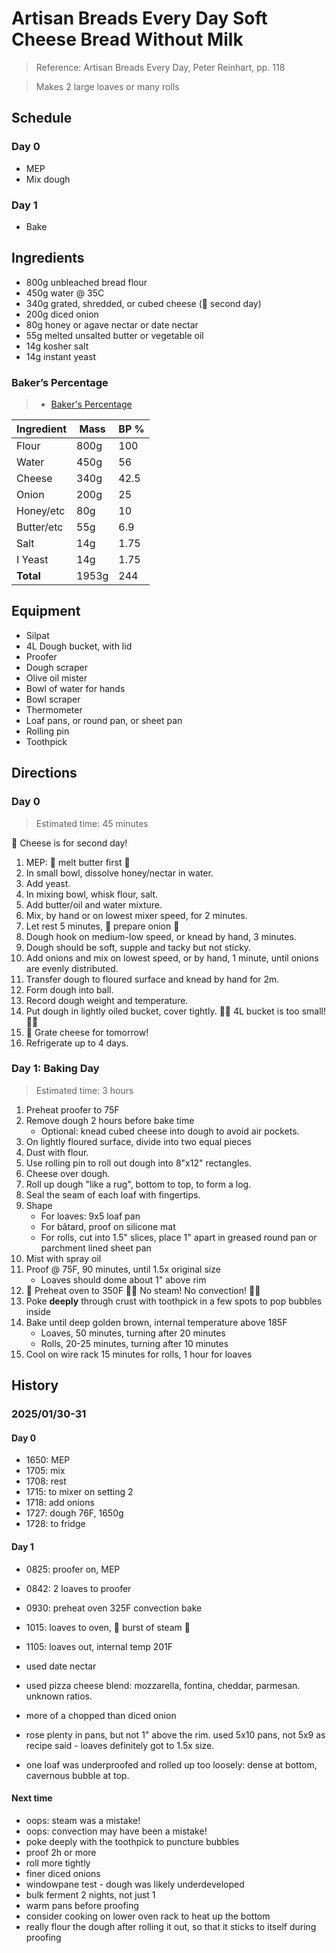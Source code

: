 # Artisan Breads Every Day Soft Cheese Bread Without Milk

> Reference: Artisan Breads Every Day, Peter Reinhart, pp. 118

> Makes 2 large loaves or many rolls


## Schedule

### Day 0

- MEP
- Mix dough

### Day 1

- Bake

## Ingredients

- 800g unbleached bread flour
- 450g water @ 35C
- 340g grated, shredded, or cubed cheese (🚨 second day)
- 200g diced onion
- 80g honey or agave nectar or date nectar
- 55g melted unsalted butter or vegetable oil
- 14g kosher salt
- 14g instant yeast

### Baker’s Percentage

> - [Baker's Percentage](https://www.kingarthurbaking.com/pro/reference/bakers-percentage)

| Ingredient | Mass    | BP %  |
| ---------- | ------- | ----- |
| Flour      | 800g    | 100   |
| Water      | 450g    | 56    |
| Cheese     | 340g    | 42.5  |
| Onion      | 200g    | 25    |
| Honey/etc  | 80g     | 10    |
| Butter/etc | 55g     | 6.9   |
| Salt       | 14g     | 1.75  |
| I Yeast    | 14g     | 1.75  |
| **Total**  | 1953g   | 244   |

## Equipment

- Silpat
- 4L Dough bucket, with lid
- Proofer
- Dough scraper
- Olive oil mister
- Bowl of water for hands
- Bowl scraper
- Thermometer
- Loaf pans, or round pan, or sheet pan
- Rolling pin
- Toothpick

## Directions

### Day 0

> Estimated time: 45 minutes

🚨 Cheese is for second day!

1. MEP: 🚨 melt butter first 🚨
2. In small bowl, dissolve honey/nectar in water.
3. Add yeast.
4. In mixing bowl, whisk flour, salt.
5. Add butter/oil and water mixture.
6. Mix, by hand or on lowest mixer speed, for 2 minutes.
7. Let rest 5 minutes, 🚨 prepare onion 🚨
8. Dough hook on medium-low speed, or knead by hand, 3 minutes.
9. Dough should be soft, supple and tacky but not sticky.
10. Add onions and mix on lowest speed, or by hand, 1 minute, until onions are evenly distributed.
11. Transfer dough to floured surface and knead by hand for 2m.
12. Form dough into ball.
13. Record dough weight and temperature.
14. Put dough in lightly oiled bucket, cover tightly. 🚨🚨 4L bucket is too small! 🚨🚨
15. 🚨 Grate cheese for tomorrow! 
16. Refrigerate up to 4 days.

### Day 1: Baking Day

> Estimated time: 3 hours

1. Preheat proofer to 75F
2. Remove dough 2 hours before bake time
    - Optional: knead cubed cheese into dough to avoid air pockets.
3. On lightly floured surface, divide into two equal pieces
4. Dust with flour.
5. Use rolling pin to roll out dough into 8"x12" rectangles. 
6. Cheese over dough.
7. Roll up dough "like a rug", bottom to top, to form a log.
8. Seal the seam of each loaf with fingertips.
9. Shape
    - For loaves: 9x5 loaf pan
    - For bâtard, proof on silicone mat
    - For rolls, cut into 1.5" slices, place 1" apart in greased round pan or parchment lined sheet pan
10. Mist with spray oil
11. Proof @ 75F, 90 minutes, until 1.5x original size
    - Loaves should dome about 1" above rim
12. 🚨 Preheat oven to 350F 🚨🚨 No steam! No convection! 🚨🚨
13. Poke **deeply** through crust with toothpick in a few spots to pop bubbles inside
14. Bake until deep golden brown, internal temperature above 185F
    - Loaves, 50 minutes, turning after 20 minutes
    - Rolls, 20-25 minutes, turning after 10 minutes
15. Cool on wire rack 15 minutes for rolls, 1 hour for loaves


## History

### 2025/01/30-31

#### Day 0

- 1650: MEP
- 1705: mix
- 1708: rest
- 1715: to mixer on setting 2
- 1718: add onions
- 1727: dough 76F, 1650g
- 1728: to fridge

#### Day 1

- 0825: proofer on, MEP
- 0842: 2 loaves to proofer
- 0930: preheat oven 325F convection bake
- 1015: loaves to oven, 🚨 burst of steam 🚨
- 1105: loaves out, internal temp 201F

- used date nectar
- used pizza cheese blend: mozzarella, fontina, cheddar, parmesan. unknown ratios.
- more of a chopped than diced onion
- rose plenty in pans, but not 1" above the rim. used 5x10 pans, not 5x9 as recipe said - loaves definitely got to 1.5x size.
- one loaf was underproofed and rolled up too loosely: dense at bottom, cavernous bubble at top. 

#### Next time
- oops: steam was a mistake!
- oops: convection may have been a mistake!
- poke deeply with the toothpick to puncture bubbles
- proof 2h or more
- roll more tightly
- finer diced onions
- windowpane test - dough was likely underdeveloped
- bulk ferment 2 nights, not just 1
- warm pans before proofing
- consider cooking on lower oven rack to heat up the bottom
- really flour the dough after rolling it out, so that it sticks to itself during proofing
